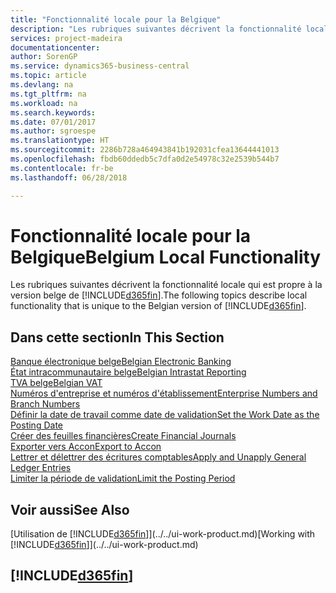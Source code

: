 ```yaml
---
title: "Fonctionnalité locale pour la Belgique"
description: "Les rubriques suivantes décrivent la fonctionnalité locale de la version belge de [!INCLUDE[d365fin](../../includes/d365fin_md.md)]."
services: project-madeira
documentationcenter: 
author: SorenGP
ms.service: dynamics365-business-central
ms.topic: article
ms.devlang: na
ms.tgt_pltfrm: na
ms.workload: na
ms.search.keywords: 
ms.date: 07/01/2017
ms.author: sgroespe
ms.translationtype: HT
ms.sourcegitcommit: 2286b728a464943841b192031cfea13644441013
ms.openlocfilehash: fbdb60ddedb5c7dfa0d2e54978c32e2539b544b7
ms.contentlocale: fr-be
ms.lasthandoff: 06/28/2018

---
```

# <a name="belgium-local-functionality"></a><span data-ttu-id="f79e6-103">Fonctionnalité locale pour la Belgique</span><span class="sxs-lookup"><span data-stu-id="f79e6-103">Belgium Local Functionality</span></span>
<span data-ttu-id="f79e6-104">Les rubriques suivantes décrivent la fonctionnalité locale qui est propre à la version belge de [!INCLUDE[d365fin](../../includes/d365fin_md.md)].</span><span class="sxs-lookup"><span data-stu-id="f79e6-104">The following topics describe local functionality that is unique to the Belgian version of [!INCLUDE[d365fin](../../includes/d365fin_md.md)].</span></span>  

## <a name="in-this-section"></a><span data-ttu-id="f79e6-105">Dans cette section</span><span class="sxs-lookup"><span data-stu-id="f79e6-105">In This Section</span></span>  
 [<span data-ttu-id="f79e6-106">Banque électronique belge</span><span class="sxs-lookup"><span data-stu-id="f79e6-106">Belgian Electronic Banking</span></span>](belgian-electronic-banking.md)  
  [<span data-ttu-id="f79e6-107">État intracommunautaire belge</span><span class="sxs-lookup"><span data-stu-id="f79e6-107">Belgian Intrastat Reporting</span></span>](belgian-intrastat-reporting.md)  
  [<span data-ttu-id="f79e6-108">TVA belge</span><span class="sxs-lookup"><span data-stu-id="f79e6-108">Belgian VAT</span></span>](belgian-vat.md)  
  [<span data-ttu-id="f79e6-109">Numéros d'entreprise et numéros d'établissement</span><span class="sxs-lookup"><span data-stu-id="f79e6-109">Enterprise Numbers and Branch Numbers</span></span>](enterprise-numbers-and-branch-numbers.md)  
  [<span data-ttu-id="f79e6-110">Définir la date de travail comme date de validation</span><span class="sxs-lookup"><span data-stu-id="f79e6-110">Set the Work Date as the Posting Date</span></span>](how-to-set-the-work-date-as-the-posting-date.md)  
  [<span data-ttu-id="f79e6-111">Créer des feuilles financières</span><span class="sxs-lookup"><span data-stu-id="f79e6-111">Create Financial Journals</span></span>](how-to-create-financial-journals.md)  
  [<span data-ttu-id="f79e6-112">Exporter vers Accon</span><span class="sxs-lookup"><span data-stu-id="f79e6-112">Export to Accon</span></span>](how-to-export-to-accon.md)  
  [<span data-ttu-id="f79e6-113">Lettrer et délettrer des écritures comptables</span><span class="sxs-lookup"><span data-stu-id="f79e6-113">Apply and Unapply General Ledger Entries</span></span>](how-to-apply-and-unapply-general-ledger-entries.md)  
  [<span data-ttu-id="f79e6-114">Limiter la période de validation</span><span class="sxs-lookup"><span data-stu-id="f79e6-114">Limit the Posting Period</span></span>](how-to-limit-the-posting-period.md)

## <a name="see-also"></a><span data-ttu-id="f79e6-115">Voir aussi</span><span class="sxs-lookup"><span data-stu-id="f79e6-115">See Also</span></span>
<span data-ttu-id="f79e6-116">[Utilisation de [!INCLUDE[d365fin](../../includes/d365fin_md.md)]](../../ui-work-product.md)</span><span class="sxs-lookup"><span data-stu-id="f79e6-116">[Working with [!INCLUDE[d365fin](../../includes/d365fin_md.md)]](../../ui-work-product.md)</span></span>

## [!INCLUDE[d365fin](../../includes/free_trial_md.md)]  
 

